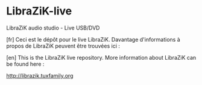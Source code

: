 # LibraZiK-live
LibraZiK audio studio - Live USB/DVD

[fr] 
Ceci est le dépôt pour le live LibraZiK.
Davantage d'informations à propos de LibraZiK peuvent être trouvées ici :

[en]
This is the LibraZiK live repository.
More information about LibraZiK can be found here :

http://librazik.tuxfamily.org
